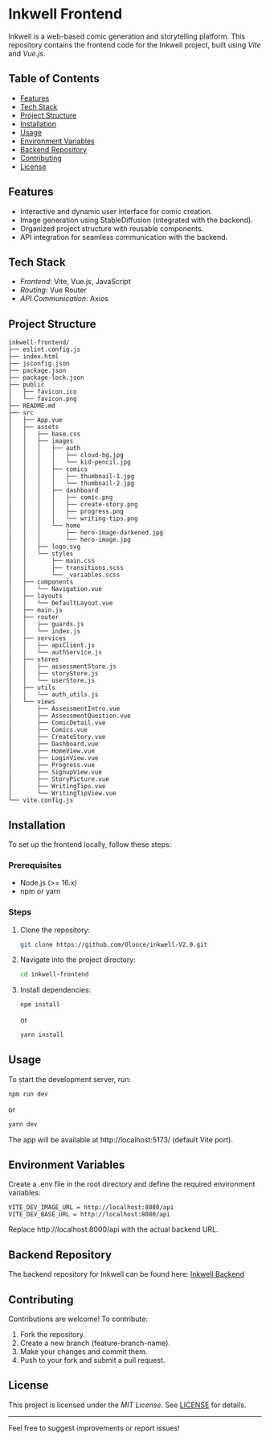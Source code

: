 # Inkwell Frontend

Inkwell is a web-based comic generation and storytelling platform. This repository contains the frontend code for the Inkwell project, built using *Vite* and *Vue.js*.



## Table of Contents
- [Features](#features)
- [Tech Stack](#tech-stack)
- [Project Structure](#project-structure)
- [Installation](#installation)
- [Usage](#usage)
- [Environment Variables](#environment-variables)
- [Backend Repository](#backend-repository)
- [Contributing](#contributing)
- [License](#license)

## Features
- Interactive and dynamic user interface for comic creation.
- Image generation using StableDiffusion (integrated with the backend).
- Organized project structure with reusable components.
- API integration for seamless communication with the backend.

## Tech Stack
- *Frontend*: Vite, Vue.js, JavaScript
- *Routing*: Vue Router
- *API Communication*: Axios

## Project Structure
```
inkwell-frontend/
├── eslint.config.js
├── index.html
├── jsconfig.json
├── package.json
├── package-lock.json
├── public
│   ├── favicon.ico
│   └── favicon.png
├── README.md
├── src
│   ├── App.vue
│   ├── assets
│   │   ├── base.css
│   │   ├── images
│   │   │   ├── auth
│   │   │   │   ├── cloud-bg.jpg
│   │   │   │   └── kid-pencil.jpg
│   │   │   ├── comics
│   │   │   │   ├── thumbnail-1.jpg
│   │   │   │   └── thumbnail-2.jpg
│   │   │   ├── dashboard
│   │   │   │   ├── comic.png
│   │   │   │   ├── create-story.png
│   │   │   │   ├── progress.png
│   │   │   │   └── writing-tips.png
│   │   │   └── home
│   │   │       ├── hero-image-darkened.jpg
│   │   │       └── hero-image.jpg
│   │   ├── logo.svg
│   │   └── styles
│   │       ├── main.css
│   │       ├── transitions.scss
│   │       └── _variables.scss
│   ├── components
│   │   └── Navigation.vue
│   ├── layouts
│   │   └── DefaultLayout.vue
│   ├── main.js
│   ├── router
│   │   ├── guards.js
│   │   └── index.js
│   ├── services
│   │   ├── apiClient.js
│   │   └── authService.js
│   ├── stores
│   │   ├── assessmentStore.js
│   │   ├── storyStore.js
│   │   └── userStore.js
│   ├── utils
│   │   └── auth_utils.js
│   └── views
│       ├── AssessmentIntro.vue
│       ├── AssessmentQuestion.vue
│       ├── ComicDetail.vue
│       ├── Comics.vue
│       ├── CreateStory.vue
│       ├── Dashboard.vue
│       ├── HomeView.vue
│       ├── LoginView.vue
│       ├── Progress.vue
│       ├── SignupView.vue
│       ├── StoryPicture.vue
│       ├── WritingTips.vue
│       └── WritingTipView.vue
└── vite.config.js
```


## Installation
To set up the frontend locally, follow these steps:

### Prerequisites
- Node.js (>= 16.x)
- npm or yarn

### Steps
1. Clone the repository:
   ```sh
   git clone https://github.com/Olooce/inkwell-V2.0.git

   
2. Navigate into the project directory:
   ```sh
   cd inkwell-frontend
   
3. Install dependencies:
   ```sh
   npm install
   
   ```
   or
   ```sh
   yarn install
   

## Usage
To start the development server, run:
```sh
npm run dev
```
or
``` sh
yarn dev

```
The app will be available at http://localhost:5173/ (default Vite port).

## Environment Variables
Create a .env file in the root directory and define the required environment variables:
```
VITE_DEV_IMAGE_URL = http://localhost:8080/api
VITE_DEV_BASE_URL = http://localhost:8080/api
```
Replace http://localhost:8000/api with the actual backend URL.

## Backend Repository
The backend repository for Inkwell can be found here:
[Inkwell Backend](https://github.com/Olooce/inkwell-backend-V2.0)

## Contributing
Contributions are welcome! To contribute:
1. Fork the repository.
2. Create a new branch (feature-branch-name).
3. Make your changes and commit them.
4. Push to your fork and submit a pull request.

## License
This project is licensed under the *MIT License*. See [LICENSE](LICENSE) for details.

---
Feel free to suggest improvements or report issues!